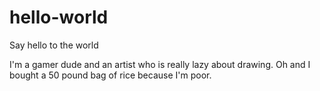 # hello-world
Say hello to the world

I'm a gamer dude and an artist who is really lazy about drawing.
Oh and I bought a 50 pound bag of rice because I'm poor.
